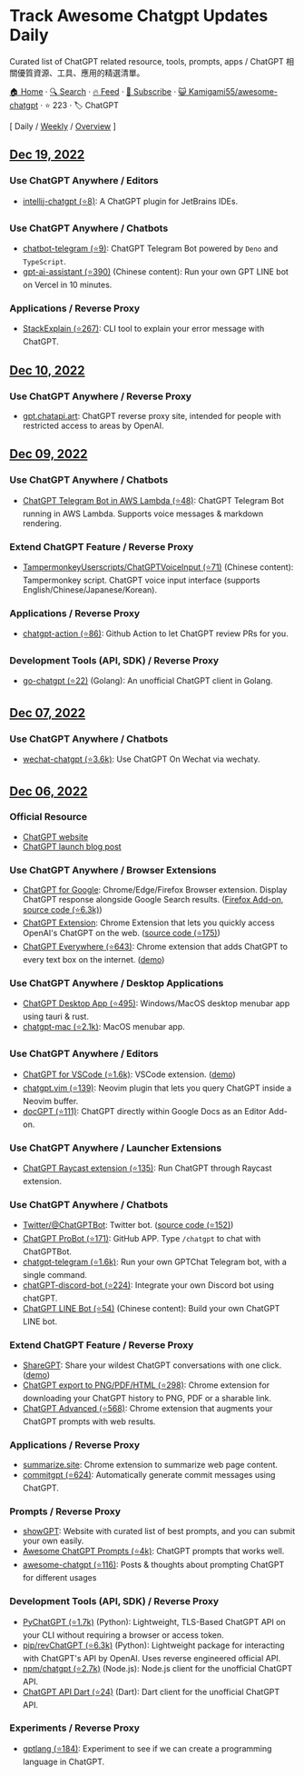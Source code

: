 # Track Awesome Chatgpt Updates Daily

Curated list of ChatGPT related resource, tools, prompts, apps / ChatGPT 相關優質資源、工具、應用的精選清單。

[🏠 Home](/README.md) · [🔍 Search](https://www.trackawesomelist.com/search/) · [🔥 Feed](https://www.trackawesomelist.com/Kamigami55/awesome-chatgpt/rss.xml) · [📮 Subscribe](https://trackawesomelist.us17.list-manage.com/subscribe?u=d2f0117aa829c83a63ec63c2f&id=36a103854c) · [😺 Kamigami55/awesome-chatgpt](https://github.com/Kamigami55/awesome-chatgpt) · ⭐ 223 · 🏷️ ChatGPT

[ Daily / [Weekly](/content/Kamigami55/awesome-chatgpt/week/README.md) / [Overview](/content/Kamigami55/awesome-chatgpt/readme/README.md) ]

## [Dec 19, 2022](/content/2022/12/19/README.md)

### Use ChatGPT Anywhere / Editors

*   [intellij-chatgpt (⭐8)](https://github.com/LiLittleCat/intellij-chatgpt): A ChatGPT plugin for JetBrains IDEs.

### Use ChatGPT Anywhere / Chatbots

*   [chatbot-telegram (⭐9)](https://github.com/Ciyou/chatbot-telegram): ChatGPT Telegram Bot powered by `Deno` and `TypeScript`.
*   [gpt-ai-assistant (⭐390)](https://github.com/memochou1993/gpt-ai-assistant) (Chinese content): Run your own GPT LINE bot on Vercel in 10 minutes.

### Applications / Reverse Proxy

*   [StackExplain (⭐267)](https://github.com/shobrook/stackexplain): CLI tool to explain your error message with ChatGPT.

## [Dec 10, 2022](/content/2022/12/10/README.md)

### Use ChatGPT Anywhere / Reverse Proxy

*   [gpt.chatapi.art](https://gpt.chatapi.art/): ChatGPT reverse proxy site, intended for people with restricted access to areas by OpenAI.

## [Dec 09, 2022](/content/2022/12/09/README.md)

### Use ChatGPT Anywhere / Chatbots

*   [ChatGPT Telegram Bot in AWS Lambda (⭐48)](https://github.com/franalgaba/chatgpt-telegram-bot-serverless): ChatGPT Telegram Bot running in AWS Lambda. Supports voice messages & markdown rendering.

### Extend ChatGPT Feature / Reverse Proxy

*   [TampermonkeyUserscripts/ChatGPTVoiceInput (⭐71)](https://github.com/doggy8088/TampermonkeyUserscripts/blob/main/src/ChatGPTVoiceInput.user.js?fbclid=IwAR2sYE_CIOTdhNlRqaYwJ3eh-foa4O7ZHukYcc1dXLcU8IHLIDOt52gdAdQ) (Chinese content): Tampermonkey script. ChatGPT voice input interface (supports English/Chinese/Japanese/Korean).

### Applications / Reverse Proxy

*   [chatgpt-action (⭐86)](https://github.com/kxxt/chatgpt-action): Github Action to let ChatGPT review PRs for you.

### Development Tools (API, SDK) / Reverse Proxy

*   [go-chatgpt (⭐22)](https://github.com/abhayptp/go-chatgpt) (Golang): An unofficial ChatGPT client in Golang.

## [Dec 07, 2022](/content/2022/12/07/README.md)

### Use ChatGPT Anywhere / Chatbots

*   [wechat-chatgpt (⭐3.6k)](https://github.com/fuergaosi233/wechat-chatgpt): Use ChatGPT On Wechat via wechaty.

## [Dec 06, 2022](/content/2022/12/06/README.md)

### Official Resource

*   [ChatGPT website](https://chat.openai.com/)
*   [ChatGPT launch blog post](https://openai.com/blog/chatgpt/)

### Use ChatGPT Anywhere / Browser Extensions

*   [ChatGPT for Google](https://chrome.google.com/webstore/detail/chatgpt-for-google/jgjaeacdkonaoafenlfkkkmbaopkbilf): Chrome/Edge/Firefox Browser extension. Display ChatGPT response alongside Google Search results. ([Firefox Add-on](https://addons.mozilla.org/en-US/firefox/addon/chatgpt-for-google/), [source code (⭐6.3k)](https://github.com/wong2/chat-gpt-google-extension))
*   [ChatGPT Extension](https://chrome.google.com/webstore/detail/chatgpt-chrome-extension/cdjifpfganmhoojfclednjdnnpooaojb): Chrome Extension that lets you quickly access OpenAI's ChatGPT on the web. ([source code (⭐175)](https://github.com/kazuki-sf/ChatGPT_Extension))
*   [ChatGPT Everywhere (⭐643)](https://github.com/gragland/chatgpt-everywhere): Chrome extension that adds ChatGPT to every text box on the internet. ([demo](https://twitter.com/gabe_ragland/status/1599466486422470656))

### Use ChatGPT Anywhere / Desktop Applications

*   [ChatGPT Desktop App (⭐495)](https://github.com/sonnylazuardi/chatgpt-desktop): Windows/MacOS desktop menubar app using tauri & rust.
*   [chatgpt-mac (⭐2.1k)](https://github.com/vincelwt/chatgpt-mac): MacOS menubar app.

### Use ChatGPT Anywhere / Editors

*   [ChatGPT for VSCode (⭐1.6k)](https://github.com/mpociot/chatgpt-vscode): VSCode extension. ([demo](https://twitter.com/marcelpociot/status/1599180144551526400))
*   [chatgpt.vim (⭐139)](https://github.com/terror/chatgpt.nvim): Neovim plugin that lets you query ChatGPT inside a Neovim buffer.
*   [docGPT (⭐111)](https://github.com/cesarhuret/docGPT): ChatGPT directly within Google Docs as an Editor Add-on.

### Use ChatGPT Anywhere / Launcher Extensions

*   [ChatGPT Raycast extension (⭐135)](https://github.com/abielzulio/chatgpt-raycast): Run ChatGPT through Raycast extension.

### Use ChatGPT Anywhere / Chatbots

*   [Twitter/@ChatGPTBot](https://twitter.com/ChatGPTBot): Twitter bot. ([source code (⭐152)](https://github.com/transitive-bullshit/chatgpt-twitter-bot))
*   [ChatGPT ProBot (⭐171)](https://github.com/oceanlvr/ChatGPTBot): GitHub APP. Type `/chatgpt` to chat with ChatGPTBot.
*   [chatgpt-telegram (⭐1.6k)](https://github.com/m1guelpf/chatgpt-telegram): Run your own GPTChat Telegram bot, with a single command.
*   [chatGPT-discord-bot (⭐224)](https://github.com/Zero6992/chatGPT-discord-bot): Integrate your own Discord bot using chatGPT.
*   [ChatGPT LINE Bot (⭐54)](https://github.com/isdaviddong/chatGPTLineBot) (Chinese content): Build your own ChatGPT LINE bot.

### Extend ChatGPT Feature / Reverse Proxy

*   [ShareGPT](https://sharegpt.com/): Share your wildest ChatGPT conversations with one click. ([demo](https://twitter.com/steventey/status/1599816553490366464))
*   [ChatGPT export to PNG/PDF/HTML (⭐298)](https://github.com/liady/ChatGPT-pdf): Chrome extension for downloading your ChatGPT history to PNG, PDF or a sharable link.
*   [ChatGPT Advanced (⭐568)](https://github.com/qunash/chatgpt-advanced): Chrome extension that augments your ChatGPT prompts with web results.

### Applications / Reverse Proxy

*   [summarize.site](https://chrome.google.com/webstore/detail/summarize/lmhkmibdclhibdooglianggbnhcbcjeh): Chrome extension to summarize web page content.
*   [commitgpt (⭐624)](https://github.com/RomanHotsiy/commitgpt): Automatically generate commit messages using ChatGPT.

### Prompts / Reverse Proxy

*   [showGPT](https://showgpt.co/): Website with curated list of best prompts, and you can submit your own easily.
*   [Awesome ChatGPT Prompts (⭐4k)](https://github.com/f/awesome-chatgpt-prompts): ChatGPT prompts that works well.
*   [awesome-chatgpt (⭐116)](https://github.com/saharmor/awesome-chatgpt): Posts & thoughts about prompting ChatGPT for different usages

### Development Tools (API, SDK) / Reverse Proxy

*   [PyChatGPT (⭐1.7k)](https://github.com/rawandahmad698/PyChatGPT) (Python): Lightweight, TLS-Based ChatGPT API on your CLI without requiring a browser or access token.
*   [pip/revChatGPT (⭐6.3k)](https://github.com/acheong08/ChatGPT) (Python): Lightweight package for interacting with ChatGPT's API by OpenAI. Uses reverse engineered official API.
*   [npm/chatgpt (⭐2.7k)](https://github.com/transitive-bullshit/chatgpt-api) (Node.js): Node.js client for the unofficial ChatGPT API.
*   [ChatGPT API Dart (⭐24)](https://github.com/MisterJimson/chatgpt_api_dart) (Dart): Dart client for the unofficial ChatGPT API.

### Experiments / Reverse Proxy

*   [gptlang (⭐184)](https://github.com/forrestchang/gptlang): Experiment to see if we can create a programming language in ChatGPT.